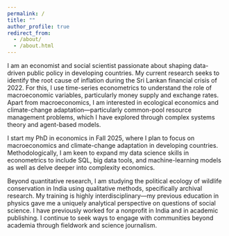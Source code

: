 ```yaml
---
permalink: /
title: ""
author_profile: true
redirect_from: 
  - /about/
  - /about.html
---
```


I am an economist and social scientist passionate about shaping data-driven public policy in developing countries. My current research seeks to identify the root cause of inflation during the Sri Lankan financial crisis of 2022. For this, I use time-series econometrics to understand the role of macroeconomic variables, particularly money supply and exchange rates. Apart from macroeconomics, I am interested in ecological economics and climate-change adaptation—particularly common-pool resource management problems, which I have explored through complex systems theory and agent-based models.

I start my PhD in economics in Fall 2025, where I plan to focus on macroeconomics and climate-change adaptation in developing countries. Methodologically, I am keen to expand my data science skills in econometrics to include SQL, big data tools, and machine-learning models as well as delve deeper into complexity economics.

Beyond quantitative research, I am studying the political ecology of wildlife conservation in India using qualitative methods, specifically archival research. My training is highly interdisciplinary—my previous education in physics gave me a uniquely analytical perspective on questions of social science. I have previously worked for a nonprofit in India and in academic publishing. I continue to seek ways to engage with communities beyond academia through fieldwork and science journalism.  
